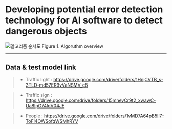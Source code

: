 # Developing potential error detection technology for AI software to detect dangerous objects

![알고리즘 순서도](https://github.com/sjc4197/Potential_error_detection_system_for_AI-Software/assets/63084925/9625cf52-7391-4abc-8b69-e55fc7afa198)
Figure 1. Algoruthm overview

<hr>

## Data & test model link

> - Traffic light : https://drive.google.com/drive/folders/1HnjCVTB_s-3TLD-md57ER9yVaNSMV_c8

> - Traffic sign : https://drive.google.com/drive/folders/15mneyCr9t2_xwawC-Ua8lpG74ldV04JE

> - People : https://drive.google.com/drive/folders/1vMD7A64pB5Il7-ToFl4OWSofqWSMhRYV
